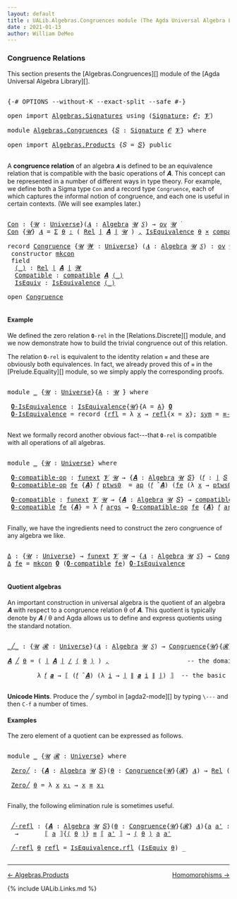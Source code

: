 ```yaml
---
layout: default
title : UALib.Algebras.Congruences module (The Agda Universal Algebra Library)
date : 2021-01-13
author: William DeMeo
---
```


### <a id="congruence-relations">Congruence Relations</a>

This section presents the [Algebras.Congruences][] module of the [Agda Universal Algebra Library][].

<pre class="Agda">

<a id="320" class="Symbol">{-#</a> <a id="324" class="Keyword">OPTIONS</a> <a id="332" class="Pragma">--without-K</a> <a id="344" class="Pragma">--exact-split</a> <a id="358" class="Pragma">--safe</a> <a id="365" class="Symbol">#-}</a>

<a id="370" class="Keyword">open</a> <a id="375" class="Keyword">import</a> <a id="382" href="Algebras.Signatures.html" class="Module">Algebras.Signatures</a> <a id="402" class="Keyword">using</a> <a id="408" class="Symbol">(</a><a id="409" href="Algebras.Signatures.html#1299" class="Function">Signature</a><a id="418" class="Symbol">;</a> <a id="420" href="Prelude.Preliminaries.html#6856" class="Generalizable">𝓞</a><a id="421" class="Symbol">;</a> <a id="423" href="Universes.html#262" class="Generalizable">𝓥</a><a id="424" class="Symbol">)</a>

<a id="427" class="Keyword">module</a> <a id="434" href="Algebras.Congruences.html" class="Module">Algebras.Congruences</a> <a id="455" class="Symbol">{</a><a id="456" href="Algebras.Congruences.html#456" class="Bound">𝑆</a> <a id="458" class="Symbol">:</a> <a id="460" href="Algebras.Signatures.html#1299" class="Function">Signature</a> <a id="470" href="Prelude.Preliminaries.html#6856" class="Generalizable">𝓞</a> <a id="472" href="Universes.html#262" class="Generalizable">𝓥</a><a id="473" class="Symbol">}</a> <a id="475" class="Keyword">where</a>

<a id="482" class="Keyword">open</a> <a id="487" class="Keyword">import</a> <a id="494" href="Algebras.Products.html" class="Module">Algebras.Products</a> <a id="512" class="Symbol">{</a><a id="513" class="Argument">𝑆</a> <a id="515" class="Symbol">=</a> <a id="517" href="Algebras.Congruences.html#456" class="Bound">𝑆</a><a id="518" class="Symbol">}</a> <a id="520" class="Keyword">public</a>

</pre>

A **congruence relation** of an algebra `𝑨` is defined to be an equivalence relation that is compatible with the basic operations of 𝑨.  This concept can be represented in a number of different ways in type theory.  For example, we define both a Sigma type `Con` and a record type `Congruence`, each of which captures the informal notion of congruence, and each one is useful in certain contexts. (We will see examples later.)

<pre class="Agda">

<a id="Con"></a><a id="982" href="Algebras.Congruences.html#982" class="Function">Con</a> <a id="986" class="Symbol">:</a> <a id="988" class="Symbol">{</a><a id="989" href="Algebras.Congruences.html#989" class="Bound">𝓤</a> <a id="991" class="Symbol">:</a> <a id="993" href="Agda.Primitive.html#423" class="Function">Universe</a><a id="1001" class="Symbol">}(</a><a id="1003" href="Algebras.Congruences.html#1003" class="Bound">𝑨</a> <a id="1005" class="Symbol">:</a> <a id="1007" href="Algebras.Algebras.html#674" class="Function">Algebra</a> <a id="1015" href="Algebras.Congruences.html#989" class="Bound">𝓤</a> <a id="1017" href="Algebras.Congruences.html#456" class="Bound">𝑆</a><a id="1018" class="Symbol">)</a> <a id="1020" class="Symbol">→</a> <a id="1022" href="Algebras.Products.html#1918" class="Function">ov</a> <a id="1025" href="Algebras.Congruences.html#989" class="Bound">𝓤</a> <a id="1027" href="Universes.html#403" class="Function Operator">̇</a>
<a id="1029" href="Algebras.Congruences.html#982" class="Function">Con</a> <a id="1033" class="Symbol">{</a><a id="1034" href="Algebras.Congruences.html#1034" class="Bound">𝓤</a><a id="1035" class="Symbol">}</a> <a id="1037" href="Algebras.Congruences.html#1037" class="Bound">𝑨</a> <a id="1039" class="Symbol">=</a> <a id="1041" href="MGS-MLTT.html#3074" class="Function">Σ</a> <a id="1043" href="Algebras.Congruences.html#1043" class="Bound">θ</a> <a id="1045" href="MGS-MLTT.html#3074" class="Function">꞉</a> <a id="1047" class="Symbol">(</a> <a id="1049" href="Relations.Discrete.html#7173" class="Function">Rel</a> <a id="1053" href="Prelude.Preliminaries.html#12403" class="Function Operator">∣</a> <a id="1055" href="Algebras.Congruences.html#1037" class="Bound">𝑨</a> <a id="1057" href="Prelude.Preliminaries.html#12403" class="Function Operator">∣</a> <a id="1059" href="Algebras.Congruences.html#1034" class="Bound">𝓤</a> <a id="1061" class="Symbol">)</a> <a id="1063" href="MGS-MLTT.html#3074" class="Function">,</a> <a id="1065" href="Relations.Quotients.html#2509" class="Record">IsEquivalence</a> <a id="1079" href="Algebras.Congruences.html#1043" class="Bound">θ</a> <a id="1081" href="MGS-MLTT.html#3515" class="Function Operator">×</a> <a id="1083" href="Algebras.Algebras.html#5589" class="Function">compatible</a> <a id="1094" href="Algebras.Congruences.html#1037" class="Bound">𝑨</a> <a id="1096" href="Algebras.Congruences.html#1043" class="Bound">θ</a>

<a id="1099" class="Keyword">record</a> <a id="Congruence"></a><a id="1106" href="Algebras.Congruences.html#1106" class="Record">Congruence</a> <a id="1117" class="Symbol">{</a><a id="1118" href="Algebras.Congruences.html#1118" class="Bound">𝓤</a> <a id="1120" href="Algebras.Congruences.html#1120" class="Bound">𝓦</a> <a id="1122" class="Symbol">:</a> <a id="1124" href="Agda.Primitive.html#423" class="Function">Universe</a><a id="1132" class="Symbol">}</a> <a id="1134" class="Symbol">(</a><a id="1135" href="Algebras.Congruences.html#1135" class="Bound">𝑨</a> <a id="1137" class="Symbol">:</a> <a id="1139" href="Algebras.Algebras.html#674" class="Function">Algebra</a> <a id="1147" href="Algebras.Congruences.html#1118" class="Bound">𝓤</a> <a id="1149" href="Algebras.Congruences.html#456" class="Bound">𝑆</a><a id="1150" class="Symbol">)</a> <a id="1152" class="Symbol">:</a> <a id="1154" href="Algebras.Products.html#1918" class="Function">ov</a> <a id="1157" href="Algebras.Congruences.html#1120" class="Bound">𝓦</a> <a id="1159" href="Agda.Primitive.html#636" class="Function Operator">⊔</a> <a id="1161" href="Algebras.Congruences.html#1118" class="Bound">𝓤</a> <a id="1163" href="Universes.html#403" class="Function Operator">̇</a>  <a id="1166" class="Keyword">where</a>
 <a id="1173" class="Keyword">constructor</a> <a id="mkcon"></a><a id="1185" href="Algebras.Congruences.html#1185" class="InductiveConstructor">mkcon</a>
 <a id="1192" class="Keyword">field</a>
  <a id="Congruence.⟨_⟩"></a><a id="1200" href="Algebras.Congruences.html#1200" class="Field Operator">⟨_⟩</a> <a id="1204" class="Symbol">:</a> <a id="1206" href="Relations.Discrete.html#7173" class="Function">Rel</a> <a id="1210" href="Prelude.Preliminaries.html#12403" class="Function Operator">∣</a> <a id="1212" href="Algebras.Congruences.html#1135" class="Bound">𝑨</a> <a id="1214" href="Prelude.Preliminaries.html#12403" class="Function Operator">∣</a> <a id="1216" href="Algebras.Congruences.html#1120" class="Bound">𝓦</a>
  <a id="Congruence.Compatible"></a><a id="1220" href="Algebras.Congruences.html#1220" class="Field">Compatible</a> <a id="1231" class="Symbol">:</a> <a id="1233" href="Algebras.Algebras.html#5589" class="Function">compatible</a> <a id="1244" href="Algebras.Congruences.html#1135" class="Bound">𝑨</a> <a id="1246" href="Algebras.Congruences.html#1200" class="Field Operator">⟨_⟩</a>
  <a id="Congruence.IsEquiv"></a><a id="1252" href="Algebras.Congruences.html#1252" class="Field">IsEquiv</a> <a id="1260" class="Symbol">:</a> <a id="1262" href="Relations.Quotients.html#2509" class="Record">IsEquivalence</a> <a id="1276" href="Algebras.Congruences.html#1200" class="Field Operator">⟨_⟩</a>

<a id="1281" class="Keyword">open</a> <a id="1286" href="Algebras.Congruences.html#1106" class="Module">Congruence</a>

</pre>



#### <a id="example">Example</a>

We defined the zero relation `𝟎-rel` in the [Relations.Discrete][] module, and we now demonstrate how to build the trivial congruence out of this relation.

The relation `𝟎-rel` is equivalent to the identity relation `≡` and these are obviously both equivalences. In fact, we already proved this of `≡` in the [Prelude.Equality][] module, so we simply apply the corresponding proofs.

<pre class="Agda">

<a id="1745" class="Keyword">module</a> <a id="1752" href="Algebras.Congruences.html#1752" class="Module">_</a> <a id="1754" class="Symbol">{</a><a id="1755" href="Algebras.Congruences.html#1755" class="Bound">𝓤</a> <a id="1757" class="Symbol">:</a> <a id="1759" href="Agda.Primitive.html#423" class="Function">Universe</a><a id="1767" class="Symbol">}{</a><a id="1769" href="Algebras.Congruences.html#1769" class="Bound">A</a> <a id="1771" class="Symbol">:</a> <a id="1773" href="Algebras.Congruences.html#1755" class="Bound">𝓤</a> <a id="1775" href="Universes.html#403" class="Function Operator">̇</a><a id="1776" class="Symbol">}</a> <a id="1778" class="Keyword">where</a>

 <a id="1786" href="Algebras.Congruences.html#1786" class="Function">𝟎-IsEquivalence</a> <a id="1802" class="Symbol">:</a> <a id="1804" href="Relations.Quotients.html#2509" class="Record">IsEquivalence</a><a id="1817" class="Symbol">{</a><a id="1818" href="Algebras.Congruences.html#1755" class="Bound">𝓤</a><a id="1819" class="Symbol">}{</a><a id="1821" class="Argument">A</a> <a id="1823" class="Symbol">=</a> <a id="1825" href="Algebras.Congruences.html#1769" class="Bound">A</a><a id="1826" class="Symbol">}</a> <a id="1828" href="Relations.Discrete.html#8264" class="Function">𝟎</a>
 <a id="1831" href="Algebras.Congruences.html#1786" class="Function">𝟎-IsEquivalence</a> <a id="1847" class="Symbol">=</a> <a id="1849" class="Keyword">record</a> <a id="1856" class="Symbol">{</a><a id="1857" href="Relations.Quotients.html#2566" class="Field">rfl</a> <a id="1861" class="Symbol">=</a> <a id="1863" class="Symbol">λ</a> <a id="1865" href="Algebras.Congruences.html#1865" class="Bound">x</a> <a id="1867" class="Symbol">→</a> <a id="1869" href="Identity-Type.html#162" class="InductiveConstructor">refl</a><a id="1873" class="Symbol">{</a><a id="1874" class="Argument">x</a> <a id="1876" class="Symbol">=</a> <a id="1878" href="Algebras.Congruences.html#1865" class="Bound">x</a><a id="1879" class="Symbol">};</a> <a id="1882" href="Relations.Quotients.html#2591" class="Field">sym</a> <a id="1886" class="Symbol">=</a> <a id="1888" href="Prelude.Equality.html#3090" class="Function">≡-symmetric</a><a id="1899" class="Symbol">;</a> <a id="1901" href="Relations.Quotients.html#2616" class="Field">trans</a> <a id="1907" class="Symbol">=</a> <a id="1909" href="Prelude.Equality.html#3216" class="Function">≡-transitive</a><a id="1921" class="Symbol">}</a>

</pre>

Next we formally record another obvious fact---that `𝟎-rel` is compatible with all operations of all algebras.

<pre class="Agda">

<a id="2062" class="Keyword">module</a> <a id="2069" href="Algebras.Congruences.html#2069" class="Module">_</a> <a id="2071" class="Symbol">{</a><a id="2072" href="Algebras.Congruences.html#2072" class="Bound">𝓤</a> <a id="2074" class="Symbol">:</a> <a id="2076" href="Agda.Primitive.html#423" class="Function">Universe</a><a id="2084" class="Symbol">}</a> <a id="2086" class="Keyword">where</a>

 <a id="2094" href="Algebras.Congruences.html#2094" class="Function">𝟎-compatible-op</a> <a id="2110" class="Symbol">:</a> <a id="2112" href="MGS-FunExt-from-Univalence.html#393" class="Function">funext</a> <a id="2119" href="Algebras.Congruences.html#472" class="Bound">𝓥</a> <a id="2121" href="Algebras.Congruences.html#2072" class="Bound">𝓤</a> <a id="2123" class="Symbol">→</a> <a id="2125" class="Symbol">{</a><a id="2126" href="Algebras.Congruences.html#2126" class="Bound">𝑨</a> <a id="2128" class="Symbol">:</a> <a id="2130" href="Algebras.Algebras.html#674" class="Function">Algebra</a> <a id="2138" href="Algebras.Congruences.html#2072" class="Bound">𝓤</a> <a id="2140" href="Algebras.Congruences.html#456" class="Bound">𝑆</a><a id="2141" class="Symbol">}</a> <a id="2143" class="Symbol">(</a><a id="2144" href="Algebras.Congruences.html#2144" class="Bound">𝑓</a> <a id="2146" class="Symbol">:</a> <a id="2148" href="Prelude.Preliminaries.html#12403" class="Function Operator">∣</a> <a id="2150" href="Algebras.Congruences.html#456" class="Bound">𝑆</a> <a id="2152" href="Prelude.Preliminaries.html#12403" class="Function Operator">∣</a><a id="2153" class="Symbol">)</a> <a id="2155" class="Symbol">→</a> <a id="2157" href="Relations.Discrete.html#10243" class="Function">compatible-fun</a> <a id="2172" class="Symbol">(</a><a id="2173" href="Algebras.Congruences.html#2144" class="Bound">𝑓</a> <a id="2175" href="Algebras.Algebras.html#2912" class="Function Operator">̂</a> <a id="2177" href="Algebras.Congruences.html#2126" class="Bound">𝑨</a><a id="2178" class="Symbol">)</a> <a id="2180" href="Relations.Discrete.html#8264" class="Function">𝟎</a>
 <a id="2183" href="Algebras.Congruences.html#2094" class="Function">𝟎-compatible-op</a> <a id="2199" href="Algebras.Congruences.html#2199" class="Bound">fe</a> <a id="2202" class="Symbol">{</a><a id="2203" href="Algebras.Congruences.html#2203" class="Bound">𝑨</a><a id="2204" class="Symbol">}</a> <a id="2206" href="Algebras.Congruences.html#2206" class="Bound">𝑓</a> <a id="2208" href="Algebras.Congruences.html#2208" class="Bound">ptws0</a>  <a id="2215" class="Symbol">=</a> <a id="2217" href="MGS-MLTT.html#6613" class="Function">ap</a> <a id="2220" class="Symbol">(</a><a id="2221" href="Algebras.Congruences.html#2206" class="Bound">𝑓</a> <a id="2223" href="Algebras.Algebras.html#2912" class="Function Operator">̂</a> <a id="2225" href="Algebras.Congruences.html#2203" class="Bound">𝑨</a><a id="2226" class="Symbol">)</a> <a id="2228" class="Symbol">(</a><a id="2229" href="Algebras.Congruences.html#2199" class="Bound">fe</a> <a id="2232" class="Symbol">(λ</a> <a id="2235" href="Algebras.Congruences.html#2235" class="Bound">x</a> <a id="2237" class="Symbol">→</a> <a id="2239" href="Algebras.Congruences.html#2208" class="Bound">ptws0</a> <a id="2245" href="Algebras.Congruences.html#2235" class="Bound">x</a><a id="2246" class="Symbol">))</a>

 <a id="2251" href="Algebras.Congruences.html#2251" class="Function">𝟎-compatible</a> <a id="2264" class="Symbol">:</a> <a id="2266" href="MGS-FunExt-from-Univalence.html#393" class="Function">funext</a> <a id="2273" href="Algebras.Congruences.html#472" class="Bound">𝓥</a> <a id="2275" href="Algebras.Congruences.html#2072" class="Bound">𝓤</a> <a id="2277" class="Symbol">→</a> <a id="2279" class="Symbol">{</a><a id="2280" href="Algebras.Congruences.html#2280" class="Bound">𝑨</a> <a id="2282" class="Symbol">:</a> <a id="2284" href="Algebras.Algebras.html#674" class="Function">Algebra</a> <a id="2292" href="Algebras.Congruences.html#2072" class="Bound">𝓤</a> <a id="2294" href="Algebras.Congruences.html#456" class="Bound">𝑆</a><a id="2295" class="Symbol">}</a> <a id="2297" class="Symbol">→</a> <a id="2299" href="Algebras.Algebras.html#5589" class="Function">compatible</a> <a id="2310" href="Algebras.Congruences.html#2280" class="Bound">𝑨</a> <a id="2312" href="Relations.Discrete.html#8264" class="Function">𝟎</a>
 <a id="2315" href="Algebras.Congruences.html#2251" class="Function">𝟎-compatible</a> <a id="2328" href="Algebras.Congruences.html#2328" class="Bound">fe</a> <a id="2331" class="Symbol">{</a><a id="2332" href="Algebras.Congruences.html#2332" class="Bound">𝑨</a><a id="2333" class="Symbol">}</a> <a id="2335" class="Symbol">=</a> <a id="2337" class="Symbol">λ</a> <a id="2339" href="Algebras.Congruences.html#2339" class="Bound">𝑓</a> <a id="2341" href="Algebras.Congruences.html#2341" class="Bound">args</a> <a id="2346" class="Symbol">→</a> <a id="2348" href="Algebras.Congruences.html#2094" class="Function">𝟎-compatible-op</a> <a id="2364" href="Algebras.Congruences.html#2328" class="Bound">fe</a> <a id="2367" class="Symbol">{</a><a id="2368" href="Algebras.Congruences.html#2332" class="Bound">𝑨</a><a id="2369" class="Symbol">}</a> <a id="2371" href="Algebras.Congruences.html#2339" class="Bound">𝑓</a> <a id="2373" href="Algebras.Congruences.html#2341" class="Bound">args</a>

</pre>

Finally, we have the ingredients need to construct the zero congruence of any algebra we like.

<pre class="Agda">

<a id="Δ"></a><a id="2501" href="Algebras.Congruences.html#2501" class="Function">Δ</a> <a id="2503" class="Symbol">:</a> <a id="2505" class="Symbol">{</a><a id="2506" href="Algebras.Congruences.html#2506" class="Bound">𝓤</a> <a id="2508" class="Symbol">:</a> <a id="2510" href="Agda.Primitive.html#423" class="Function">Universe</a><a id="2518" class="Symbol">}</a> <a id="2520" class="Symbol">→</a> <a id="2522" href="MGS-FunExt-from-Univalence.html#393" class="Function">funext</a> <a id="2529" href="Algebras.Congruences.html#472" class="Bound">𝓥</a> <a id="2531" href="Algebras.Congruences.html#2506" class="Bound">𝓤</a> <a id="2533" class="Symbol">→</a> <a id="2535" class="Symbol">{</a><a id="2536" href="Algebras.Congruences.html#2536" class="Bound">𝑨</a> <a id="2538" class="Symbol">:</a> <a id="2540" href="Algebras.Algebras.html#674" class="Function">Algebra</a> <a id="2548" href="Algebras.Congruences.html#2506" class="Bound">𝓤</a> <a id="2550" href="Algebras.Congruences.html#456" class="Bound">𝑆</a><a id="2551" class="Symbol">}</a> <a id="2553" class="Symbol">→</a> <a id="2555" href="Algebras.Congruences.html#1106" class="Record">Congruence</a> <a id="2566" href="Algebras.Congruences.html#2536" class="Bound">𝑨</a>
<a id="2568" href="Algebras.Congruences.html#2501" class="Function">Δ</a> <a id="2570" href="Algebras.Congruences.html#2570" class="Bound">fe</a> <a id="2573" class="Symbol">=</a> <a id="2575" href="Algebras.Congruences.html#1185" class="InductiveConstructor">mkcon</a> <a id="2581" href="Relations.Discrete.html#8264" class="Function">𝟎</a> <a id="2583" class="Symbol">(</a><a id="2584" href="Algebras.Congruences.html#2251" class="Function">𝟎-compatible</a> <a id="2597" href="Algebras.Congruences.html#2570" class="Bound">fe</a><a id="2599" class="Symbol">)</a> <a id="2601" href="Algebras.Congruences.html#1786" class="Function">𝟎-IsEquivalence</a>

</pre>




#### <a id="quotient-algebras">Quotient algebras</a>

An important construction in universal algebra is the quotient of an algebra 𝑨 with respect to a congruence relation θ of 𝑨.  This quotient is typically denote by 𝑨 / θ and Agda allows us to define and express quotients using the standard notation.

<pre class="Agda">

<a id="_╱_"></a><a id="2951" href="Algebras.Congruences.html#2951" class="Function Operator">_╱_</a> <a id="2955" class="Symbol">:</a> <a id="2957" class="Symbol">{</a><a id="2958" href="Algebras.Congruences.html#2958" class="Bound">𝓤</a> <a id="2960" href="Algebras.Congruences.html#2960" class="Bound">𝓡</a> <a id="2962" class="Symbol">:</a> <a id="2964" href="Agda.Primitive.html#423" class="Function">Universe</a><a id="2972" class="Symbol">}(</a><a id="2974" href="Algebras.Congruences.html#2974" class="Bound">𝑨</a> <a id="2976" class="Symbol">:</a> <a id="2978" href="Algebras.Algebras.html#674" class="Function">Algebra</a> <a id="2986" href="Algebras.Congruences.html#2958" class="Bound">𝓤</a> <a id="2988" href="Algebras.Congruences.html#456" class="Bound">𝑆</a><a id="2989" class="Symbol">)</a> <a id="2991" class="Symbol">→</a> <a id="2993" href="Algebras.Congruences.html#1106" class="Record">Congruence</a><a id="3003" class="Symbol">{</a><a id="3004" href="Algebras.Congruences.html#2958" class="Bound">𝓤</a><a id="3005" class="Symbol">}{</a><a id="3007" href="Algebras.Congruences.html#2960" class="Bound">𝓡</a><a id="3008" class="Symbol">}</a> <a id="3010" href="Algebras.Congruences.html#2974" class="Bound">𝑨</a> <a id="3012" class="Symbol">→</a> <a id="3014" href="Algebras.Algebras.html#674" class="Function">Algebra</a> <a id="3022" class="Symbol">(</a><a id="3023" href="Algebras.Congruences.html#2958" class="Bound">𝓤</a> <a id="3025" href="Agda.Primitive.html#636" class="Function Operator">⊔</a> <a id="3027" href="Algebras.Congruences.html#2960" class="Bound">𝓡</a> <a id="3029" href="Agda.Primitive.html#606" class="Function Operator">⁺</a><a id="3030" class="Symbol">)</a> <a id="3032" href="Algebras.Congruences.html#456" class="Bound">𝑆</a>

<a id="3035" href="Algebras.Congruences.html#3035" class="Bound">𝑨</a> <a id="3037" href="Algebras.Congruences.html#2951" class="Function Operator">╱</a> <a id="3039" href="Algebras.Congruences.html#3039" class="Bound">θ</a> <a id="3041" class="Symbol">=</a> <a id="3043" class="Symbol">(</a> <a id="3045" href="Prelude.Preliminaries.html#12403" class="Function Operator">∣</a> <a id="3047" href="Algebras.Congruences.html#3035" class="Bound">𝑨</a> <a id="3049" href="Prelude.Preliminaries.html#12403" class="Function Operator">∣</a> <a id="3051" href="Relations.Quotients.html#4242" class="Function Operator">/</a> <a id="3053" href="Algebras.Congruences.html#1200" class="Field Operator">⟨</a> <a id="3055" href="Algebras.Congruences.html#3039" class="Bound">θ</a> <a id="3057" href="Algebras.Congruences.html#1200" class="Field Operator">⟩</a> <a id="3059" class="Symbol">)</a> <a id="3061" href="Prelude.Preliminaries.html#11707" class="InductiveConstructor Operator">,</a>                     <a id="3083" class="Comment">-- the domain of the quotient algebra</a>

        <a id="3130" class="Symbol">λ</a> <a id="3132" href="Algebras.Congruences.html#3132" class="Bound">𝑓</a> <a id="3134" href="Algebras.Congruences.html#3134" class="Bound">𝒂</a> <a id="3136" class="Symbol">→</a> <a id="3138" href="Relations.Quotients.html#4489" class="Function Operator">⟦</a> <a id="3140" class="Symbol">(</a><a id="3141" href="Algebras.Congruences.html#3132" class="Bound">𝑓</a> <a id="3143" href="Algebras.Algebras.html#2912" class="Function Operator">̂</a> <a id="3145" href="Algebras.Congruences.html#3035" class="Bound">𝑨</a><a id="3146" class="Symbol">)</a> <a id="3148" class="Symbol">(λ</a> <a id="3151" href="Algebras.Congruences.html#3151" class="Bound">i</a> <a id="3153" class="Symbol">→</a> <a id="3155" href="Prelude.Preliminaries.html#12403" class="Function Operator">∣</a> <a id="3157" href="Prelude.Preliminaries.html#12455" class="Function Operator">∥</a> <a id="3159" href="Algebras.Congruences.html#3134" class="Bound">𝒂</a> <a id="3161" href="Algebras.Congruences.html#3151" class="Bound">i</a> <a id="3163" href="Prelude.Preliminaries.html#12455" class="Function Operator">∥</a> <a id="3165" href="Prelude.Preliminaries.html#12403" class="Function Operator">∣</a><a id="3166" class="Symbol">)</a> <a id="3168" href="Relations.Quotients.html#4489" class="Function Operator">⟧</a>  <a id="3171" class="Comment">-- the basic operations of the quotient algebra</a>

</pre>

**Unicode Hints**. Produce the ╱ symbol in [agda2-mode][] by typing `\---` and then `C-f` a number of times.

#### <a id="examples">Examples</a>

The zero element of a quotient can be expressed as follows.

<pre class="Agda">

<a id="3453" class="Keyword">module</a> <a id="3460" href="Algebras.Congruences.html#3460" class="Module">_</a> <a id="3462" class="Symbol">{</a><a id="3463" href="Algebras.Congruences.html#3463" class="Bound">𝓤</a> <a id="3465" href="Algebras.Congruences.html#3465" class="Bound">𝓡</a> <a id="3467" class="Symbol">:</a> <a id="3469" href="Agda.Primitive.html#423" class="Function">Universe</a><a id="3477" class="Symbol">}</a> <a id="3479" class="Keyword">where</a>

 <a id="3487" href="Algebras.Congruences.html#3487" class="Function">Zero╱</a> <a id="3493" class="Symbol">:</a> <a id="3495" class="Symbol">{</a><a id="3496" href="Algebras.Congruences.html#3496" class="Bound">𝑨</a> <a id="3498" class="Symbol">:</a> <a id="3500" href="Algebras.Algebras.html#674" class="Function">Algebra</a> <a id="3508" href="Algebras.Congruences.html#3463" class="Bound">𝓤</a> <a id="3510" href="Algebras.Congruences.html#456" class="Bound">𝑆</a><a id="3511" class="Symbol">}(</a><a id="3513" href="Algebras.Congruences.html#3513" class="Bound">θ</a> <a id="3515" class="Symbol">:</a> <a id="3517" href="Algebras.Congruences.html#1106" class="Record">Congruence</a><a id="3527" class="Symbol">{</a><a id="3528" href="Algebras.Congruences.html#3463" class="Bound">𝓤</a><a id="3529" class="Symbol">}{</a><a id="3531" href="Algebras.Congruences.html#3465" class="Bound">𝓡</a><a id="3532" class="Symbol">}</a> <a id="3534" href="Algebras.Congruences.html#3496" class="Bound">𝑨</a><a id="3535" class="Symbol">)</a> <a id="3537" class="Symbol">→</a> <a id="3539" href="Relations.Discrete.html#7173" class="Function">Rel</a> <a id="3543" class="Symbol">(</a><a id="3544" href="Prelude.Preliminaries.html#12403" class="Function Operator">∣</a> <a id="3546" href="Algebras.Congruences.html#3496" class="Bound">𝑨</a> <a id="3548" href="Prelude.Preliminaries.html#12403" class="Function Operator">∣</a> <a id="3550" href="Relations.Quotients.html#4242" class="Function Operator">/</a> <a id="3552" href="Algebras.Congruences.html#1200" class="Field Operator">⟨</a> <a id="3554" href="Algebras.Congruences.html#3513" class="Bound">θ</a> <a id="3556" href="Algebras.Congruences.html#1200" class="Field Operator">⟩</a><a id="3557" class="Symbol">)(</a><a id="3559" href="Algebras.Congruences.html#3463" class="Bound">𝓤</a> <a id="3561" href="Agda.Primitive.html#636" class="Function Operator">⊔</a> <a id="3563" href="Algebras.Congruences.html#3465" class="Bound">𝓡</a> <a id="3565" href="Agda.Primitive.html#606" class="Function Operator">⁺</a><a id="3566" class="Symbol">)</a>

 <a id="3570" href="Algebras.Congruences.html#3487" class="Function">Zero╱</a> <a id="3576" href="Algebras.Congruences.html#3576" class="Bound">θ</a> <a id="3578" class="Symbol">=</a> <a id="3580" class="Symbol">λ</a> <a id="3582" href="Algebras.Congruences.html#3582" class="Bound">x</a> <a id="3584" href="Algebras.Congruences.html#3584" class="Bound">x₁</a> <a id="3587" class="Symbol">→</a> <a id="3589" href="Algebras.Congruences.html#3582" class="Bound">x</a> <a id="3591" href="Prelude.Equality.html#2570" class="Datatype Operator">≡</a> <a id="3593" href="Algebras.Congruences.html#3584" class="Bound">x₁</a>

</pre>

Finally, the following elimination rule is sometimes useful.

<pre class="Agda">

 <a id="3686" href="Algebras.Congruences.html#3686" class="Function">╱-refl</a> <a id="3693" class="Symbol">:</a> <a id="3695" class="Symbol">{</a><a id="3696" href="Algebras.Congruences.html#3696" class="Bound">𝑨</a> <a id="3698" class="Symbol">:</a> <a id="3700" href="Algebras.Algebras.html#674" class="Function">Algebra</a> <a id="3708" href="Algebras.Congruences.html#3463" class="Bound">𝓤</a> <a id="3710" href="Algebras.Congruences.html#456" class="Bound">𝑆</a><a id="3711" class="Symbol">}(</a><a id="3713" href="Algebras.Congruences.html#3713" class="Bound">θ</a> <a id="3715" class="Symbol">:</a> <a id="3717" href="Algebras.Congruences.html#1106" class="Record">Congruence</a><a id="3727" class="Symbol">{</a><a id="3728" href="Algebras.Congruences.html#3463" class="Bound">𝓤</a><a id="3729" class="Symbol">}{</a><a id="3731" href="Algebras.Congruences.html#3465" class="Bound">𝓡</a><a id="3732" class="Symbol">}</a> <a id="3734" href="Algebras.Congruences.html#3696" class="Bound">𝑨</a><a id="3735" class="Symbol">){</a><a id="3737" href="Algebras.Congruences.html#3737" class="Bound">a</a> <a id="3739" href="Algebras.Congruences.html#3739" class="Bound">a&#39;</a> <a id="3742" class="Symbol">:</a> <a id="3744" href="Prelude.Preliminaries.html#12403" class="Function Operator">∣</a> <a id="3746" href="Algebras.Congruences.html#3696" class="Bound">𝑨</a> <a id="3748" href="Prelude.Preliminaries.html#12403" class="Function Operator">∣</a><a id="3749" class="Symbol">}</a>
  <a id="3753" class="Symbol">→</a>       <a id="3761" href="Relations.Quotients.html#4489" class="Function Operator">⟦</a> <a id="3763" href="Algebras.Congruences.html#3737" class="Bound">a</a> <a id="3765" href="Relations.Quotients.html#4489" class="Function Operator">⟧</a><a id="3766" class="Symbol">{</a><a id="3767" href="Algebras.Congruences.html#1200" class="Field Operator">⟨</a> <a id="3769" href="Algebras.Congruences.html#3713" class="Bound">θ</a> <a id="3771" href="Algebras.Congruences.html#1200" class="Field Operator">⟩</a><a id="3772" class="Symbol">}</a> <a id="3774" href="Prelude.Equality.html#2570" class="Datatype Operator">≡</a> <a id="3776" href="Relations.Quotients.html#4489" class="Function Operator">⟦</a> <a id="3778" href="Algebras.Congruences.html#3739" class="Bound">a&#39;</a> <a id="3781" href="Relations.Quotients.html#4489" class="Function Operator">⟧</a> <a id="3783" class="Symbol">→</a> <a id="3785" href="Algebras.Congruences.html#1200" class="Field Operator">⟨</a> <a id="3787" href="Algebras.Congruences.html#3713" class="Bound">θ</a> <a id="3789" href="Algebras.Congruences.html#1200" class="Field Operator">⟩</a> <a id="3791" href="Algebras.Congruences.html#3737" class="Bound">a</a> <a id="3793" href="Algebras.Congruences.html#3739" class="Bound">a&#39;</a>

 <a id="3798" href="Algebras.Congruences.html#3686" class="Function">╱-refl</a> <a id="3805" href="Algebras.Congruences.html#3805" class="Bound">θ</a> <a id="3807" href="Identity-Type.html#162" class="InductiveConstructor">refl</a> <a id="3812" class="Symbol">=</a> <a id="3814" href="Relations.Quotients.html#2566" class="Field">IsEquivalence.rfl</a> <a id="3832" class="Symbol">(</a><a id="3833" href="Algebras.Congruences.html#1252" class="Field">IsEquiv</a> <a id="3841" href="Algebras.Congruences.html#3805" class="Bound">θ</a><a id="3842" class="Symbol">)</a> <a id="3844" class="Symbol">_</a>

</pre>

--------------------------------------

[← Algebras.Products](Algebras.Products.html)
<span style="float:right;">[Homomorphisms →](Homomorphisms.html)</span>

{% include UALib.Links.md %}
